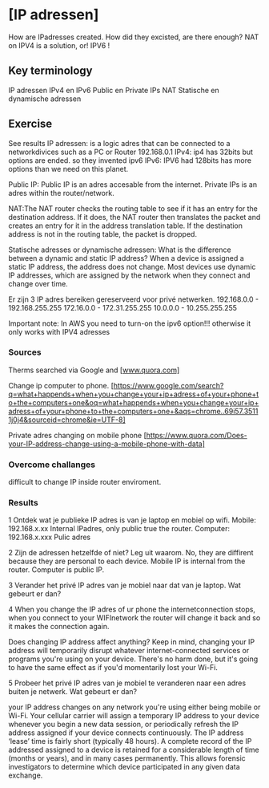 # [IP adressen]
How are IPadresses created. How did they excisted, are there enough? NAT on IPV4 is a solution, or!  IPV6 ! 

## Key terminology

IP adressen
IPv4 en IPv6
Public en Private IPs
NAT
Statische en dynamische adressen

## Exercise
See results 
IP adressen: 
is a logic adres that can be connected to a networkdivices such as a PC or Router 192.168.0.1
IPv4: ip4 has 32bits but options are ended. so they invented ipv6
IPv6: IPV6 had 128bits has more options than we need on this planet. 

Public IP:  Public IP is an adres accesable from the internet.
Private IPs is an adres within the router/network. 

NAT:The NAT router checks the routing table to see if it has an entry for the destination address. If it does, the NAT router then translates the packet and creates an entry for it in the address translation table. If the destination address is not in the routing table, the packet is dropped.

Statische adresses or dynamische adressen: 
What is the difference between a dynamic and static IP address? When a device is assigned a static IP address, the address does not change. Most devices use dynamic IP addresses, which are assigned by the network when they connect and change over time.

Er zijn 3 IP adres bereiken gereserveerd voor privé netwerken.
192.168.0.0 - 192.168.255.255
172.16.0.0 - 172.31.255.255
10.0.0.0 - 10.255.255.255

Important note: In AWS you need to turn-on the ipv6 option!!! otherwise it only works with IPV4 adresses

### Sources
Therms searched via Google and [www.quora.com]

Change ip computer to phone. 
[https://www.google.com/search?q=what+happends+when+you+change+your+ip+adress+of+your+phone+to+the+computers+one&oq=what+happends+when+you+change+your+ip+adress+of+your+phone+to+the+computers+one+&aqs=chrome..69i57.35111j0j4&sourceid=chrome&ie=UTF-8]

Private adres changing on mobile phone
[https://www.quora.com/Does-your-IP-address-change-using-a-mobile-phone-with-data]


### Overcome challanges
difficult to change IP inside router enviroment. 

### Results
1 Ontdek wat je publieke IP adres is van je laptop en mobiel op wifi.
Mobile:     192.168.x.xx   Internal IPadres, only public true the router. 
Computer:   192.168.x.xxx  Pulic adres

2 Zijn de adressen hetzelfde of niet? Leg uit waarom.
No, they are diffirent because they are personal to each device.
Mobile IP is internal from the router.
Computer is public IP.

3 Verander het privé IP adres van je mobiel naar dat van je laptop. Wat gebeurt er dan?

4 When you change the IP adres of ur phone the internetconnection stops, when you connect to your WIFInetwork the router will change it back and so it makes the connection again. 

Does changing IP address affect anything?
Keep in mind, changing your IP address will temporarily disrupt whatever internet-connected services or programs you're using on your device. There's no harm done, but it's going to have the same effect as if you'd momentarily lost your Wi-Fi.

5 Probeer het privé IP adres van je mobiel te veranderen naar een adres buiten je netwerk. Wat gebeurt er dan?

your IP address changes on any network you're using either being mobile or Wi-Fi.
Your cellular carrier will assign a temporary IP address to your device whenever you begin a new data session, or periodically refresh the IP address assigned if your device connects continuously.
The IP address ‘lease’ time is fairly short (typically 48 hours). A complete record of the IP addressed assigned to a device is retained for a considerable length of time (months or years), and in many cases permanently. This allows forensic investigators to determine which device participated in any given data exchange.

